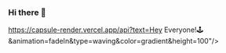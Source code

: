 ### Hi there 👋

<p align="center">
 
  https://capsule-render.vercel.app/api?text=Hey
    Everyone!🕹️&animation=fadeIn&type=waving&color=gradient&height=100"/>
</p>

